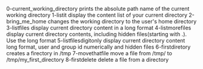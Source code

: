 0-current_working_directory prints the absolute path name of the current working directory
1-listit display the content list of your current directory
2-bring_me_home changes the working directory to the user's home directory
3-listfiles display current directory content in a long format
4-listmorefiles display current directory contents, including hidden files(starting with .). Use the long format
5-listfilesdigitonly display current directory content  long format, user and group id numerically and hidden files
6-firstdiretory creates a firectory in /tmp
7-movethatfile move a file from /tmp/ to /tmp/my_first_directory
8-firstdelete delete a file from a directory

